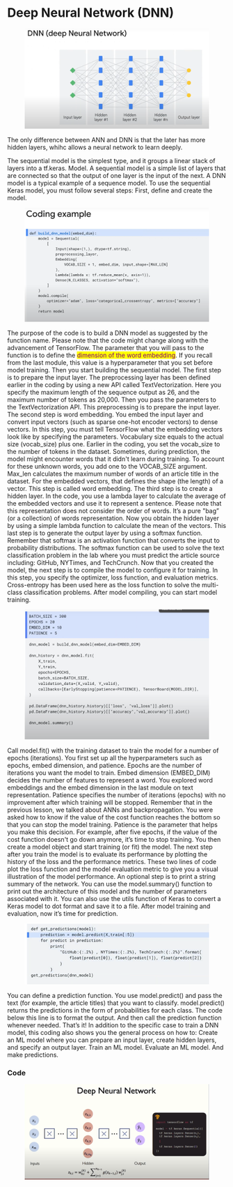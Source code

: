 # Deep Neural Network (DNN)

<figure><img src="../../.gitbook/assets/image (40).png" alt=""><figcaption></figcaption></figure>

The only difference between ANN and DNN is that the later has more hidden layers, whihc allows a neural network to learn deeply.

The sequential model is the simplest type, and it groups a linear stack of layers into a tf.keras. Model. A sequential model is a simple list of layers that are connected so that the output of one layer is the input of the next. A DNN model is a typical example of a sequence model. To use the sequential Keras model, you must follow several steps: First, define and create the model.

<figure><img src="../../.gitbook/assets/image (1) (1).png" alt=""><figcaption></figcaption></figure>

The purpose of the code is to build a DNN model as suggested by the function name. Please note that the code might change along with the advancement of TensorFlow. The parameter that you will pass to the function is to define the <mark style="color:purple;">dimension of the word embedding</mark>. If you recall from the last module, this value is a hyperparameter that you set before model training. Then you start building the sequential model. The first step is to prepare the input layer. The preprocessing layer has been defined earlier in the coding by using a new API called TextVectorization. Here you specify the maximum length of the sequence output as 26, and the maximum number of tokens as 20,000. Then you pass the parameters to the TextVectorization API. This preprocessing is to prepare the input layer. The second step is word embedding. You embed the input layer and convert input vectors (such as sparse one-hot encoder vectors) to dense vectors. In this step, you must tell TensorFlow what the embedding vectors look like by specifying the parameters. Vocabulary size equals to the actual size (vocab\_size) plus one. Earlier in the coding, you set the vocab\_size to the number of tokens in the dataset. Sometimes, during prediction, the model might encounter words that it didn't learn during training. To account for these unknown words, you add one to the VOCAB\_SIZE argument. Max\_len calculates the maximum number of words of an article title in the dataset. For the embedded vectors, that defines the shape (the length) of a vector. This step is called word embedding. The third step is to create a hidden layer. In the code, you use a lambda layer to calculate the average of the embedded vectors and use it to represent a sentence. Please note that this representation does not consider the order of words. It’s a pure "bag” (or a collection) of words representation. Now you obtain the hidden layer by using a simple lambda function to calculate the mean of the vectors. This last step is to generate the output layer by using a softmax function. Remember that softmax is an activation function that converts the input to probability distributions. The softmax function can be used to solve the text classification problem in the lab where you must predict the article source including: GitHub, NYTimes, and TechCrunch. Now that you created the model, the next step is to compile the model to configure it for training. In this step, you specify the optimizer, loss function, and evaluation metrics. Cross-entropy has been used here as the loss function to solve the multi-class classification problems. After model compiling, you can start model training.&#x20;

<figure><img src="../../.gitbook/assets/image (2) (1).png" alt=""><figcaption></figcaption></figure>

Call model.fit() with the training dataset to train the model for a number of epochs (iterations). You first set up all the hyperparameters such as epochs, embed dimension, and patience. Epochs are the number of iterations you want the model to train. Embed dimension (EMBED\_DIM) decides the number of features to represent a word. You explored word embeddings and the embed dimension in the last module on text representation. Patience specifies the number of iterations (epochs) with no improvement after which training will be stopped. Remember that in the previous lesson, we talked about ANNs and backpropagation. You were asked how to know if the value of the cost function reaches the bottom so that you can stop the model training. Patience is the parameter that helps you make this decision. For example, after five epochs, if the value of the cost function doesn't go down anymore, it’s time to stop training. You then create a model object and start training (or fit) the model. The next step after you train the model is to evaluate its performance by plotting the history of the loss and the performance metrics. These two lines of code plot the loss function and the model evaluation metric to give you a visual illustration of the model performance. An optional step is to print a string summary of the network. You can use the model.summary() function to print out the architecture of this model and the number of parameters associated with it. You can also use the utils function of Keras to convert a Keras model to dot format and save it to a file. After model training and evaluation, now it’s time for prediction.&#x20;

<figure><img src="../../.gitbook/assets/image (3) (1).png" alt=""><figcaption></figcaption></figure>

You can define a prediction function. You use model.predict() and pass the text (for example, the article titles) that you want to classify. model.predict() returns the predictions in the form of probabilities for each class. The code below this line is to format the output. And then call the prediction function whenever needed. That’s it! In addition to the specific case to train a DNN model, this coding also shows you the general process on how to: Create an ML model where you can prepare an input layer, create hidden layers, and specify an output layer. Train an ML model. Evaluate an ML model. And make predictions.

### Code

<figure><img src="../../.gitbook/assets/image (9).png" alt=""><figcaption></figcaption></figure>



